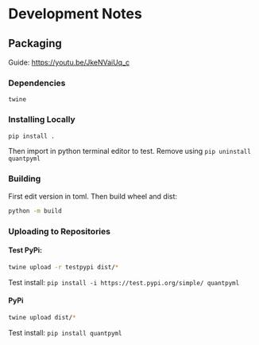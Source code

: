 # Development Notes


## Packaging
Guide: https://youtu.be/JkeNVaiUq_c

### Dependencies
`twine`

### Installing Locally
```sh
pip install .
```
Then import in python terminal editor to test.
Remove using `pip uninstall quantpyml`

### Building
First edit version in toml. Then build wheel and dist:
```sh
python -m build
```

### Uploading to Repositories
#### Test PyPi:
```sh
twine upload -r testpypi dist/*
```
Test install: `pip install -i https://test.pypi.org/simple/ quantpyml`

#### PyPi
```sh
twine upload dist/*
```
Test install: `pip install quantpyml`





